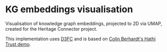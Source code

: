# KG embeddings visualisation

Visualisation of knowledge graph embeddings, projected to 2D via UMAP, created for the Heritage Connector project. 

This implementation uses [D3FC](https://github.com/d3fc/d3fc) and is based on [Colin Berhardt's Hathi Trust demo](https://colineberhardt.github.io/d3fc-webgl-hathi-explorer/#).